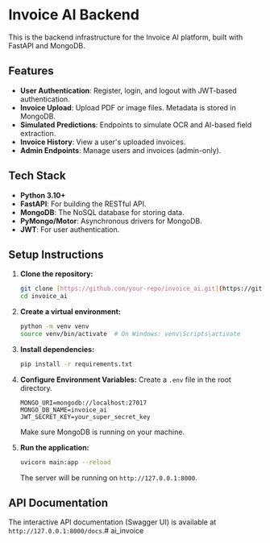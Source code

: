 # Invoice AI Backend

This is the backend infrastructure for the Invoice AI platform, built with FastAPI and MongoDB.

## Features
- **User Authentication**: Register, login, and logout with JWT-based authentication.
- **Invoice Upload**: Upload PDF or image files. Metadata is stored in MongoDB.
- **Simulated Predictions**: Endpoints to simulate OCR and AI-based field extraction.
- **Invoice History**: View a user's uploaded invoices.
- **Admin Endpoints**: Manage users and invoices (admin-only).

## Tech Stack
- **Python 3.10+**
- **FastAPI**: For building the RESTful API.
- **MongoDB**: The NoSQL database for storing data.
- **PyMongo/Motor**: Asynchronous drivers for MongoDB.
- **JWT**: For user authentication.

## Setup Instructions

1.  **Clone the repository:**
    ```bash
    git clone [https://github.com/your-repo/invoice_ai.git](https://github.com/your-repo/invoice_ai.git)
    cd invoice_ai
    ```

2.  **Create a virtual environment:**
    ```bash
    python -m venv venv
    source venv/bin/activate  # On Windows: venv\Scripts\activate
    ```

3.  **Install dependencies:**
    ```bash
    pip install -r requirements.txt
    ```

4.  **Configure Environment Variables:**
    Create a `.env` file in the root directory.
    ```
    MONGO_URI=mongodb://localhost:27017
    MONGO_DB_NAME=invoice_ai
    JWT_SECRET_KEY=your_super_secret_key
    ```
    Make sure MongoDB is running on your machine.

5.  **Run the application:**
    ```bash
    uvicorn main:app --reload
    ```
    The server will be running on `http://127.0.0.1:8000`.

## API Documentation
The interactive API documentation (Swagger UI) is available at `http://127.0.0.1:8000/docs`.#   a i _ i n v o i c e  
 